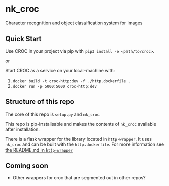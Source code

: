 # nk_croc
Character recognition and object classification system for images

## Quick Start

Use CROC in your project via pip with `pip3 install -e <path/to/croc>`.

or

Start CROC as a service on your local-machine with:

1) `docker build -t croc-http:dev -f ./http.dockerfile .`
2) `docker run -p 5000:5000 croc-http:dev`

## Structure of this repo

The core of this repo is `setup.py` and `nk_croc`. 

This repo is pip-installsable and makes the contents of `nk_croc` available after installation.

There is a flask wrapper for the library located in `http-wrapper`. It uses `nk_croc` and can be built with the `http.dockerfile`. For more information see [the README.md in `http-wrapper`](./http-wrapper/README.md)

## Coming soon

- Other wrappers for croc that are segmented out in other repos?
